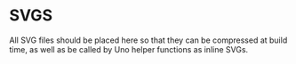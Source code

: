 # SVGS
All SVG files should be placed here so that they can be compressed at build time, as well as be called by Uno helper functions as inline SVGs.